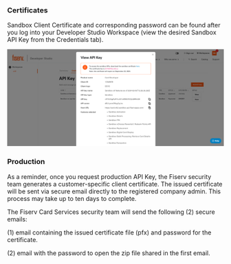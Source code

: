 
### Certificates

Sandbox Client Certificate and corresponding password can be found after you log into your Developer Studio Workspace (view the desired Sandbox API Key from the Credentials tab). 

![sandbox-client-certificate.png](assets/images/sandbox-client-certificate.png)



 

### Production

As a reminder, once you request production API Key, the Fiserv security team generates a customer-specific client certificate. The issued certificate will be sent via secure email directly to the registered company admin. This process may take up to ten days to complete. 

The Fiserv Card Services security team will send the following (2) secure emails:

(1) email containing the issued certificate file (pfx) and password for the certificate.

(2) email with the password to open the zip file shared in the first email.

 

